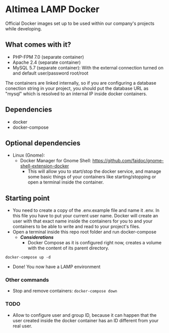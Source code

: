 # Altimea LAMP Docker

Official Docker images set up to be used within our company's projects while developing.

## What comes with it?

* PHP-FPM 7.0 (separate container)
* Apache 2.4 (separate container)
* MySQL 5.7 (separate container): With the external connection turned on and default user/password root/root

The containers are linked internally, so if you are configuring a database conection string in your project, you should put the database URL as "mysql" which is resolved to an internal IP inside docker containers.

## Dependencies

* docker
* docker-compose

## Optional dependencies

* Linux (Gnome):
	* Docker Manager for Gnome Shell: https://github.com/faidoc/gnome-shell-extension-docker
		* This will allow you to start/stop the docker service, and manage some basic things of your containers like starting/stopping or open a terminal inside the container.

## Starting point

* You need to create a copy of the .env.example file and name it .env. In this file you have to put your current user name. Docker will create an user with that exact name inside the containers for you to and your containers to be able to write and read to your project's files.
* Open a terminal inside this repo root folder and run docker-compose
	* ***Considerations***
		* Docker Compose as it is configured right now, creates a volume with the content of its parent directory.

```docker-compose up -d```
* Done! You now have a LAMP environment

### Other commands

* Stop and remove containers: ```docker-compose down```

### TODO

* Allow to configure user and group ID, because it can happen that the user created inside the docker container has an ID different from your real user. 